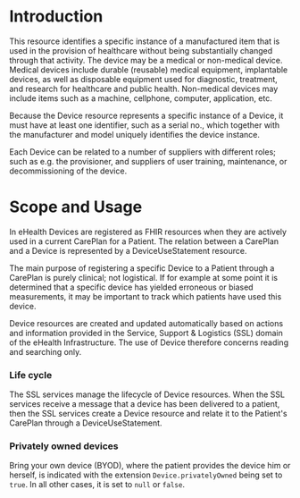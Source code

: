 # Introduction
This resource identifies a specific instance of a manufactured item that is used in the provision of healthcare without being substantially changed through that activity. The device may be a medical or non-medical device. Medical devices include durable (reusable) medical equipment, implantable devices, as well as disposable equipment used for diagnostic, treatment, and research for healthcare and public health. Non-medical devices may include items such as a machine, cellphone, computer, application, etc.

Because the Device resource represents a specific instance of a Device, it must have at least one identifier, such as a serial no., which together with the manufacturer and model uniquely identifies the device instance.

Each Device can be related to a number of suppliers with different roles; such as e.g. the provisioner, and suppliers of user training, maintenance, or decommissioning of the device.

# Scope and Usage
In eHealth Devices are registered as FHIR resources when they are actively used in a current CarePlan for a Patient. The relation between a CarePlan and a Device is represented by a DeviceUseStatement resource.

The main purpose of registering a specific Device to a Patient through a CarePlan is purely clinical; not logistical. If for example at some point it is determined that a specific device has yielded erroneous or biased measurements, it may be important to track which patients have used this device.

Device resources are created and updated automatically based on actions and information provided in the Service, Support & Logistics (SSL) domain of the eHealth Infrastructure. The use of Device therefore concerns reading and searching only.

### Life cycle
The SSL services manage the lifecycle of Device resources. When the SSL services receive a message that a device has been delivered to a patient, then the SSL services create a Device resource and relate it to the Patient's CarePlan through a DeviceUseStatement.

### Privately owned devices
Bring your own device (BYOD), where the patient provides the device him or herself, is indicated with the extension `Device.privatelyOwned` being set to `true`. In all other cases, it is set to `null` or `false`.
